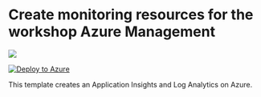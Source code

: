 # Create monitoring resources for the workshop Azure Management

<a href="https://portal.azure.com/#create/Microsoft.Template/uri/https%3A%2F%2Fraw.githubusercontent.com%2FAzure%2Fazure-quickstart-templates%2Fmaster%2F101-event-grid%2Fazuredeploy.json" target="_blank">
    <img src="http://azuredeploy.net/deploybutton.png"/>
</a>

[![Deploy to Azure](https://azuredeploy.net/deploybutton.png)](https://azuredeploy.net/)

This template creates an Application Insights and Log Analytics on Azure.